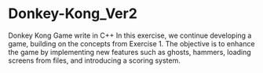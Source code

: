 # Donkey-Kong_Ver2
Donkey Kong Game write in C++
In this exercise, we continue developing a game, building on the concepts from Exercise 1. 
The objective is to enhance the game by implementing new features such as ghosts, hammers, loading screens from files, and introducing a scoring system.
